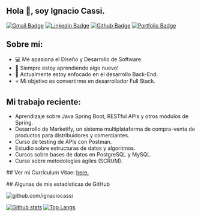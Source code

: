 ## Hola 👋, soy Ignacio Cassi.
[![Gmail Badge](https://img.shields.io/badge/-dignaciocassi@gmail.com-c14438?style=flat&logo=Gmail&logoColor=white&link=mailto:dignaciocassi@gmail.com)](mailto:dignaciocassi@gmail.com) 
[![Linkedin Badge](https://img.shields.io/badge/-https://www.linkedin.com/in/daniel-ignacio-cassi-7504661b9/-0072b1?style=flat&logo=Linkedin&logoColor=white&link=https://www.linkedin.com/in/https://www.linkedin.com/in/daniel-ignacio-cassi-7504661b9//)](https://www.linkedin.com/in/https://www.linkedin.com/in/daniel-ignacio-cassi-7504661b9//) [![Github Badge](https://img.shields.io/badge/-github.com/ignaciocassi-grey?style=flat&logo=github&logoColor=white&link=https://github.com/github.com/ignaciocassi/)](https://www.github.com/github.com/ignaciocassi/) [![Portfolio Badge](https://img.shields.io/badge/portfolio-web-blue?style=flat&link=https://www.notion.so/dignacioc/Hola-Soy-Ignacio-Cassi-9c7eeeda8ad341a290e8aab898bf6bba/)](https://www.notion.so/dignacioc/Hola-Soy-Ignacio-Cassi-9c7eeeda8ad341a290e8aab898bf6bba/) <p align='left'>
 ## Sobre mí:
 - :computer: Me apasiona el Diseño y Desarrollo de Software.
 - :book: Siempre estoy aprendiendo algo nuevo! 
 - :rocket: Actualmente estoy enfocado en el desarrollo Back-End.
  - :star: Mi objetivo es convertirme en desarrollador Full Stack.
  

##  Mi trabajo reciente:
- Aprendizaje sobre Java Spring Boot, RESTful APIs y otros módulos de Spring.
- Desarrollo de Marketify, un sistema multiplataforma de compra-venta de productos para distribuidores y comerciantes.
- Curso de testing de APIs con Postman.
- Estudio sobre estructuras de datos y algoritmos.
- Cursos sobre bases de datos en PostgreSQL y MySQL.
- Curso sobre metodologías ágiles (SCRUM).
</p><p align='left'>
## Ver mi Currículum Vitae: <a href='https://drive.google.com/file/d/1d0u_U9Y_zXxhhYxxupEnmACDMheEDVQF ' target=_blank><u>here</u>.</a></p>
## Algunas de mis estadísticas de GitHub
<p align=left> <img src=https://komarev.com/ghpvc/?username=github.com/ignaciocassi alt=github.com/ignaciocassi /> </p>

[![Github stats](https://github-readme-stats.vercel.app/api?username=github.com/ignaciocassi&show_icons=true&include_all_commits=true)](github.com/ignaciocassi/github-readme-stats)
[![Top Langs](https://github-readme-stats.vercel.app/api/top-langs/?username=github.com/ignaciocassi&layout=compact)](https://github.com/github.com/ignaciocassi/github-readme-stats)
